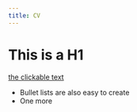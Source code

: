 ```yaml
---
title: CV
---
```


# This is a H1

[the clickable text](http://xlson.com/)

* Bullet lists are also easy to create
* One more
